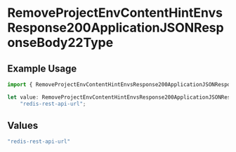 # RemoveProjectEnvContentHintEnvsResponse200ApplicationJSONResponseBody22Type

## Example Usage

```typescript
import { RemoveProjectEnvContentHintEnvsResponse200ApplicationJSONResponseBody22Type } from "@simplesagar/vercel/models/removeprojectenvop.js";

let value: RemoveProjectEnvContentHintEnvsResponse200ApplicationJSONResponseBody22Type =
    "redis-rest-api-url";
```

## Values

```typescript
"redis-rest-api-url"
```